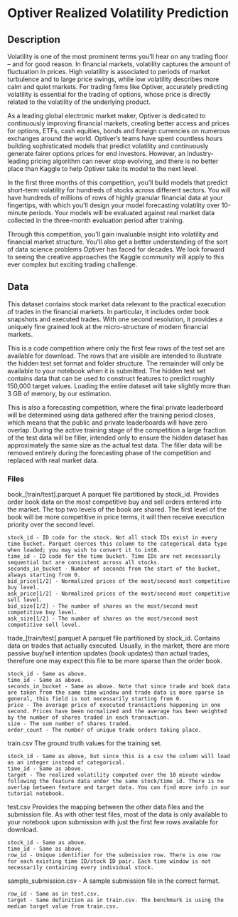 # Optiver Realized Volatility Prediction

## Description
Volatility is one of the most prominent terms you’ll hear on any trading floor – and for good reason. In financial markets, volatility captures the amount of fluctuation in prices. High volatility is associated to periods of market turbulence and to large price swings, while low volatility describes more calm and quiet markets. For trading firms like Optiver, accurately predicting volatility is essential for the trading of options, whose price is directly related to the volatility of the underlying product.

As a leading global electronic market maker, Optiver is dedicated to continuously improving financial markets, creating better access and prices for options, ETFs, cash equities, bonds and foreign currencies on numerous exchanges around the world. Optiver’s teams have spent countless hours building sophisticated models that predict volatility and continuously generate fairer options prices for end investors. However, an industry-leading pricing algorithm can never stop evolving, and there is no better place than Kaggle to help Optiver take its model to the next level.

In the first three months of this competition, you’ll build models that predict short-term volatility for hundreds of stocks across different sectors. You will have hundreds of millions of rows of highly granular financial data at your fingertips, with which you'll design your model forecasting volatility over 10-minute periods. Your models will be evaluated against real market data collected in the three-month evaluation period after training.

Through this competition, you'll gain invaluable insight into volatility and financial market structure. You'll also get a better understanding of the sort of data science problems Optiver has faced for decades. We look forward to seeing the creative approaches the Kaggle community will apply to this ever complex but exciting trading challenge. 

## Data
This dataset contains stock market data relevant to the practical execution of trades in the financial markets. In particular, it includes order book snapshots and executed trades. With one second resolution, it provides a uniquely fine grained look at the micro-structure of modern financial markets.

This is a code competition where only the first few rows of the test set are available for download. The rows that are visible are intended to illustrate the hidden test set format and folder structure. The remainder will only be available to your notebook when it is submitted. The hidden test set contains data that can be used to construct features to predict roughly 150,000 target values. Loading the entire dataset will take slightly more than 3 GB of memory, by our estimation.

This is also a forecasting competition, where the final private leaderboard will be determined using data gathered after the training period closes, which means that the public and private leaderboards will have zero overlap. During the active training stage of the competition a large fraction of the test data will be filler, intended only to ensure the hidden dataset has approximately the same size as the actual test data. The filler data will be removed entirely during the forecasting phase of the competition and replaced with real market data.
### Files
book_[train/test].parquet A parquet file partitioned by stock_id. Provides order book data on the most competitive buy and sell orders entered into the market. The top two levels of the book are shared. The first level of the book will be more competitive in price terms, it will then receive execution priority over the second level.

    stock_id - ID code for the stock. Not all stock IDs exist in every time bucket. Parquet coerces this column to the categorical data type when loaded; you may wish to convert it to int8.
    time_id - ID code for the time bucket. Time IDs are not necessarily sequential but are consistent across all stocks.
    seconds_in_bucket - Number of seconds from the start of the bucket, always starting from 0.
    bid_price[1/2] - Normalized prices of the most/second most competitive buy level.
    ask_price[1/2] - Normalized prices of the most/second most competitive sell level.
    bid_size[1/2] - The number of shares on the most/second most competitive buy level.
    ask_size[1/2] - The number of shares on the most/second most competitive sell level.

trade_[train/test].parquet A parquet file partitioned by stock_id. Contains data on trades that actually executed. Usually, in the market, there are more passive buy/sell intention updates (book updates) than actual trades, therefore one may expect this file to be more sparse than the order book.

    stock_id - Same as above.
    time_id - Same as above.
    seconds_in_bucket - Same as above. Note that since trade and book data are taken from the same time window and trade data is more sparse in general, this field is not necessarily starting from 0.
    price - The average price of executed transactions happening in one second. Prices have been normalized and the average has been weighted by the number of shares traded in each transaction.
    size - The sum number of shares traded.
    order_count - The number of unique trade orders taking place.

train.csv The ground truth values for the training set.

    stock_id - Same as above, but since this is a csv the column will load as an integer instead of categorical.
    time_id - Same as above.
    target - The realized volatility computed over the 10 minute window following the feature data under the same stock/time_id. There is no overlap between feature and target data. You can find more info in our tutorial notebook.

test.csv Provides the mapping between the other data files and the submission file. As with other test files, most of the data is only available to your notebook upon submission with just the first few rows available for download.

    stock_id - Same as above.
    time_id - Same as above.
    row_id - Unique identifier for the submission row. There is one row for each existing time ID/stock ID pair. Each time window is not necessarily containing every individual stock.

sample_submission.csv - A sample submission file in the correct format.

    row_id - Same as in test.csv.
    target - Same definition as in train.csv. The benchmark is using the median target value from train.csv.
